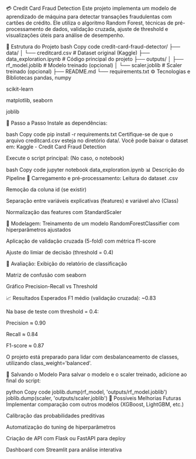💳 Credit Card Fraud Detection
Este projeto implementa um modelo de aprendizado de máquina para detectar transações fraudulentas com cartões de crédito. Ele utiliza o algoritmo Random Forest, técnicas de pré-processamento de dados, validação cruzada, ajuste de threshold e visualizações úteis para análise de desempenho.

📂 Estrutura do Projeto
bash
Copy code
credit-card-fraud-detector/
├── data/
│   └── creditcard.csv         # Dataset original (Kaggle)
├── data_exploration.ipynb     # Código principal do projeto
├── outputs/
│   ├── rf_model.joblib        # Modelo treinado (opcional)
│   └── scaler.joblib          # Scaler treinado (opcional)
├── README.md
└── requirements.txt
⚙️ Tecnologias e Bibliotecas
pandas, numpy

scikit-learn

matplotlib, seaborn

joblib

🚀 Passo a Passo
Instale as dependências:

bash
Copy code
pip install -r requirements.txt
Certifique-se de que o arquivo creditcard.csv esteja no diretório data/.
Você pode baixar o dataset em:
Kaggle - Credit Card Fraud Detection

Execute o script principal:
(No caso, o notebook)

bash
Copy code
jupyter notebook data_exploration.ipynb
📊 Descrição do Pipeline
🔹 Carregamento e pré-processamento:
Leitura do dataset .csv

Remoção da coluna id (se existir)

Separação entre variáveis explicativas (features) e variável alvo (Class)

Normalização das features com StandardScaler

🔹 Modelagem:
Treinamento de um modelo RandomForestClassifier com hiperparâmetros ajustados

Aplicação de validação cruzada (5-fold) com métrica f1-score

Ajuste do limiar de decisão (threshold = 0.4)

🔹 Avaliação:
Exibição do relatório de classificação

Matriz de confusão com seaborn

Gráfico Precision-Recall vs Threshold

📈 Resultados Esperados
F1 médio (validação cruzada): ~0.83

Na base de teste com threshold = 0.4:

Precision ≈ 0.90

Recall ≈ 0.84

F1-score ≈ 0.87

O projeto está preparado para lidar com desbalanceamento de classes, utilizando class_weight='balanced'.

💾 Salvando o Modelo
Para salvar o modelo e o scaler treinado, adicione ao final do script:

python
Copy code
joblib.dump(rf_model, 'outputs/rf_model.joblib')
joblib.dump(scaler, 'outputs/scaler.joblib')
🔮 Possíveis Melhorias Futuras
Implementar comparação com outros modelos (XGBoost, LightGBM, etc.)

Calibração das probabilidades preditivas

Automatização do tuning de hiperparâmetros

Criação de API com Flask ou FastAPI para deploy

Dashboard com Streamlit para análise interativa

